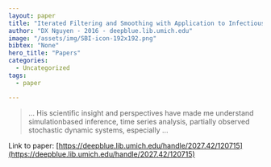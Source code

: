 ```yaml
---
layout: paper
title: "Iterated Filtering and Smoothing with Application to Infectious Disease Models."
author: "DX Nguyen - 2016 - deepblue.lib.umich.edu"
image: "/assets/img/SBI-icon-192x192.png"
bibtex: "None"
hero_title: "Papers"
categories:
  - Uncategorized
tags:
  - paper

---
```

>… His scientific insight and perspectives have made me understand simulationbased inference, time series analysis, partially observed stochastic dynamic systems, especially …

Link to paper: [https://deepblue.lib.umich.edu/handle/2027.42/120715](https://deepblue.lib.umich.edu/handle/2027.42/120715)


